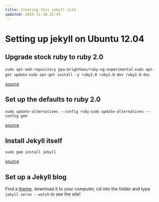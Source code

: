 ```yaml
---
title: Creating this jekyll site
updated: 2015-11-28 22:43
---
```


# Setting up jekyll on Ubuntu 12.04

## Upgrade stock ruby to ruby 2.0
`sudo apt-add-repository ppa:brightbox/ruby-ng-experimental` 
`sudo apt-get update`
`sudo apt-get install -y ruby2.0 ruby2.0-dev ruby2.0-doc`

[source](http://stackoverflow.com/questions/18490591/how-to-install-ruby-2-on-ubuntu-without-rvm)

## Set up the defaults to ruby 2.0
`sudo update-alternatives --config ruby`
`sudo update-alternatives --config gem`

[source](https://leonard.io/blog/2012/05/installing-ruby-1-9-3-on-ubuntu-12-04-precise-pengolin/)

## Install Jekyll itself
`sudo gem install jekyll`

[source](http://www.hongkiat.com/blog/blog-with-jekyll/)

## Set up a Jekyll blog
Find a [theme](https://github.com/jekyll/jekyll/wiki/Themes), download it to your computer, cd into the folder and type
`jekyll serve --watch`
to see the site!

